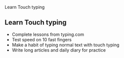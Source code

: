 Learn Touch typing

## Learn Touch typing 
- Complete lessons from typing.com
- Test speed on 10 fast fingers
- Make a habit of typing normal text with touch typing 
- Write long articles and daily diary for practice